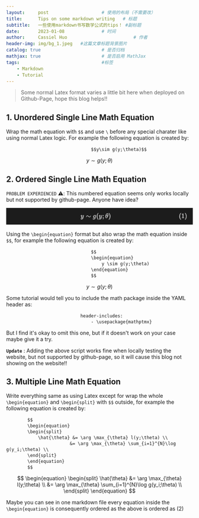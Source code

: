 ```yaml
---
layout:     post   				    # 使用的布局（不需要改）
title:      Tips on some markdown writing  	# 标题 
subtitle:   一些使用markdown书写数学公式的tips！ #副标题
date:       2023-01-08 				# 时间
author:     Cassiel Huo  						# 作者
header-img: img/bg_1.jpeg 	#这篇文章标题背景图片
catalog: true 						# 是否归档
mathjax: true                       # 是否启用 MathJax
tags:								#标签
    - Markdown
    - Tutorial
---
```


> Some normal Latex format varies a little bit here when deployed on Github-Page, hope this blog helps!!

## 1. Unordered Single Line Math Equation   
Wrap the math equation with `$$` and use `\` before any special charater like using normal Latex logic. For example the following equation is created by: 

                                    $$y\sim g(y;\theta)$$  

$$y \sim g(y;\theta)$$


## 2. Ordered Single Line Math Equation

`PROBLEM EXPERIENCED` ⚠️: This numbered equation seems only works locally but not supported by github-page. Anyone have idea?

<p align="center">
    <img src="/media/ordered_equation.png" width="">
</p>


Using the `\begin{equation}` format but also wrap the math equation inside `$$`, for example the following equation is created by:

                                    $$
                                    \begin{equation}
                                        y \sim g(y;\theta)
                                    \end{equation}
                                    $$

$$
\begin{equation}
    y \sim g(y;\theta)
\end{equation}
$$

Some tutorial would tell you to include the math package inside the YAML header as: 

                                header-includes:
                                    - \usepackage{mathptmx}

But I find it's okay to omit this one, but if it doesn't work on your case maybe give it a try.

**`Update`** : Adding the above script works fine when locally testing the website, but not supported by github-page, so it will cause this blog not showing on the website!!

## 3. Multiple Line Math Equation
Write everything same as using Latex except for wrap the whole `\begin{equation}` and `\begin{split}` with `$$` outside, for example the following equation is created by:

            $$
            \begin{equation}
            \begin{split}
                \hat{\theta} &= \arg \max_{\theta} l(y;\theta) \\ 
                            &= \arg \max_{\theta} \sum_{i=1}^{N}\log g(y_i;\theta) \\
            \end{split}
            \end{equation}
            $$

$$
\begin{equation}
\begin{split}
    \hat{\theta} &= \arg \max_{\theta} l(y;\theta) \\ 
                &= \arg \max_{\theta} \sum_{i=1}^{N}\log g(y_i;\theta) \\
\end{split}
\end{equation}
$$

Maybe you can see in one markdown file every equation inside the `\begin{equation}` is consequently ordered as the above is ordered as (2)




